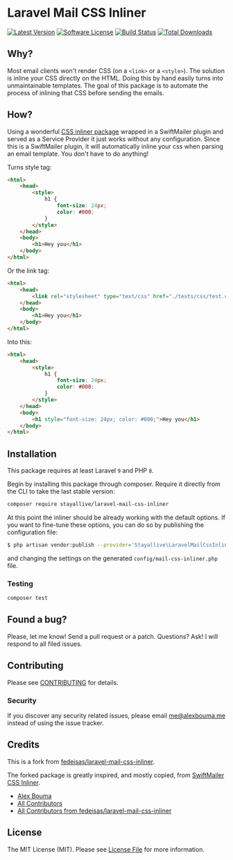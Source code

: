 # Laravel Mail CSS Inliner

[![Latest Version](https://img.shields.io/github/release/stayallive/laravel-mail-css-inliner.svg?style=flat-square)](https://github.com/stayallive/laravel-mail-css-inliner/releases)
[![Software License](https://img.shields.io/badge/license-MIT-brightgreen.svg?style=flat-square)](LICENSE.md)
[![Build Status](https://img.shields.io/github/actions/workflow/status/stayallive/laravel-mail-css-inliner/ci.yaml?branch=master&style=flat-square)](https://github.com/stayallive/laravel-mail-css-inliner/actions/workflows/ci.yaml)
[![Total Downloads](https://img.shields.io/packagist/dt/stayallive/laravel-mail-css-inliner.svg?style=flat-square)](https://packagist.org/packages/stayallive/laravel-mail-css-inliner)

## Why?

Most email clients won't render CSS (on a `<link>` or a `<style>`). The solution is inline your CSS directly on the HTML. 
Doing this by hand easily turns into unmaintainable templates. The goal of this package is to automate the process of inlining that CSS before sending the emails.

## How?

Using a wonderful [CSS inliner package](https://github.com/tijsverkoyen/CssToInlineStyles) wrapped in a SwiftMailer plugin and served as a Service Provider it just works without any configuration.
Since this is a SwiftMailer plugin, it will automatically inline your css when parsing an email template. You don't have to do anything!

Turns style tag:
```html
<html>
    <head>
        <style>
            h1 {
                font-size: 24px;
                color: #000;
            }
        </style>
    </head>
    <body>
        <h1>Hey you</h1>
    </body>
</html>
```

Or the link tag:
```html
<html>
    <head>
        <link rel="stylesheet" type="text/css" href="./tests/css/test.css">
    </head>
    <body>
        <h1>Hey you</h1>
    </body>
</html>
```

Into this:
```html
<html>
    <head>
        <style>
            h1 {
                font-size: 24px;
                color: #000;
            }
        </style>
    </head>
    <body>
        <h1 style="font-size: 24px; color: #000;">Hey you</h1>
    </body>
</html>
```

## Installation

This package requires at least Laravel `9` and PHP `8`.

Begin by installing this package through composer. Require it directly from the CLI to take the last stable version:
```bash
composer require stayallive/laravel-mail-css-inliner
```

At this point the inliner should be already working with the default options. If you want to fine-tune these options, you can do so by publishing the configuration file:
```bash
$ php artisan vendor:publish --provider='Stayallive\LaravelMailCssInliner\ServiceProvider'
```
and changing the settings on the generated `config/mail-css-inliner.php` file.

### Testing

``` bash
composer test
```

## Found a bug?

Please, let me know! Send a pull request or a patch. Questions? Ask! I will respond to all filed issues.

## Contributing

Please see [CONTRIBUTING](CONTRIBUTING.md) for details.

### Security

If you discover any security related issues, please email me@alexbouma.me instead of using the issue tracker.

## Credits

This is a fork from [fedeisas/laravel-mail-css-inliner](https://github.com/fedeisas/laravel-mail-css-inliner).

The forked package is greatly inspired, and mostly copied, from [SwiftMailer CSS Inliner](https://github.com/OpenBuildings/swiftmailer-css-inliner).

- [Alex Bouma](https://github.com/stayallive)
- [All Contributors](../../contributors)
- [All Contributors from fedeisas/laravel-mail-css-inliner](https://github.com/fedeisas/laravel-mail-css-inliner/graphs/contributors)

## License

The MIT License (MIT). Please see [License File](LICENSE.md) for more information.

